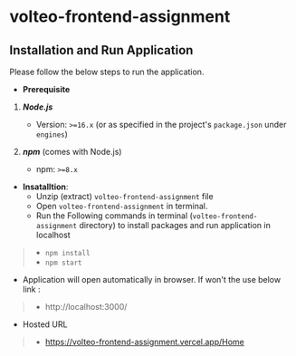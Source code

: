 # volteo-frontend-assignment

## Installation and Run Application
Please follow the below steps to run the application.

- **Prerequisite**

1. ***Node.js***  
   - Version: `>=16.x` (or as specified in the project's `package.json` under `engines`)

2. ***npm*** (comes with Node.js) 
   - npm: `>=8.x`  


- **Insatalltion**:
  - Unzip (extract) `volteo-frontend-assignment` file 
  - Open `volteo-frontend-assignment` in terminal.
  - Run the Following commands in terminal (`volteo-frontend-assignment` directory) to install packages and run application in localhost
> - ``` npm install ```
> - ``` npm start ```



- Application will open automatically in browser. If won't the use below link : 
>- http://localhost:3000/

- Hosted URL
>- https://volteo-frontend-assignment.vercel.app/Home